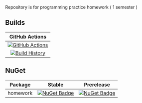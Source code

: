 Repository is for programming practice homework ( 1 semester )


## Builds


GitHub Actions |
:---: |
[![GitHub Actions](https://github.com/alexander-kurdakov/semprojecthm2020/workflows/Build%20master/badge.svg)](https://github.com/alexander-kurdakov/semprojecthm2020/actions?query=branch%3Amaster) |
[![Build History](https://buildstats.info/github/chart/alexander-kurdakov/semprojecthm2020)](https://github.com/alexander-kurdakov/semprojecthm2020/actions?query=branch%3Amaster) |

## NuGet

Package | Stable | Prerelease
--- | --- | ---
homework | [![NuGet Badge](https://buildstats.info/nuget/semprojecthm2020)](https://www.nuget.org/packages/semprojecthm2020/) | [![NuGet Badge](https://buildstats.info/nuget/semprojecthm2020?includePreReleases=true)](https://www.nuget.org/packages/semprojecthm2020/)








